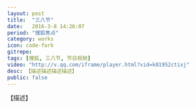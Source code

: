 ```yaml
---
layout: post
title:  "三八节"
date:   2016-3-8 14:26:07
period: "搜狐焦点"
category: works
icon: code-fork
gitrepo: 
tags: [搜狐, 三八节, 节日视频]
video: "http://v.qq.com/iframe/player.html?vid=k01952ctixj"
desc: 【描述描述描述描述】
public: false
---
```

【描述】
<tcvideo src="http://v.qq.com/iframe/player.html?vid=k01952ctixj"></tcvideo>

